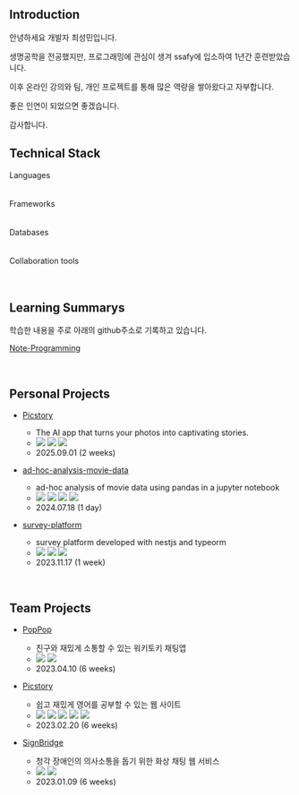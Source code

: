 <h2><div> Introduction </div></h3>

<div>
  
안녕하세요 개발자 최성민입니다.<br>

생명공학을 전공했지만, 프로그래밍에 관심이 생겨 ssafy에 입소하여 1년간 훈련받았습니다.<br>

이후 온라인 강의와 팀, 개인 프로젝트를 통해 많은 역량을 쌓아왔다고 자부합니다. <br>

좋은 인연이 되었으면 좋겠습니다. <br>

감사합니다.

</div>

<h2><div> Technical Stack</div></h2>
  <div>
    <div>
        <div>
            <div>
              Languages
            </div>
             <img
              key=283876.31851924106
              style = "margin: 5px 5px;"
              src=https://img.shields.io/badge/java-b07219?style=flat&logo=java&logoColor=white
              alt=""
            /> <img
              key=866965.3981998923
              style = "margin: 5px 5px;"
              src=https://img.shields.io/badge/python-3581ba?style=flat&logo=python&logoColor=white
              alt=""
            />
        </div>
        <br>
        <div>
            <div>
                Frameworks
            </div>
            <img
              key=893828.5052125546
              style = "margin: 5px 5px;"
              src=https://img.shields.io/badge/springboot-6DB33F?style=flat&logo=springboot&logoColor=white
              alt=""
            /> <img
              key=112977.92737826108
              style = "margin: 5px 5px;"
              src=https://img.shields.io/badge/django-092E20?style=flat&logo=django&logoColor=white
              alt=""
            />
        </div>
        <br>
        <div>
            <div>
                Databases
            </div>
            <img
              key=321344.6086252308
              style = "margin: 5px 5px;"
              src=https://img.shields.io/badge/redis-DC382D?style=flat&logo=redis&logoColor=white
              alt=""
            /> <img
              key=63850.49822804865
              style = "margin: 5px 5px;"
              src=https://img.shields.io/badge/mariadb-003545?style=flat&logo=mariadb&logoColor=white
              alt=""
            /> <img
              key=523461.6249694807
              style = "margin: 5px 5px;"
              src=https://img.shields.io/badge/mysql-4479A1?style=flat&logo=mysql&logoColor=white
              alt=""
            />
            <img
              key=283876.31851924106
              style = "margin: 5px 5px;"
              src=https://img.shields.io/badge/postgresql-12D289?style=flat&logo=postgresql&logoColor=white
              alt=""
            />
        </div>
        <br>
        <div>
            <div>
                Collaboration tools
            </div>
            <img
              key=476389.1611351678
              style = "margin: 5px 5px;"
              src=https://img.shields.io/badge/git-F05032?style=flat&logo=git&logoColor=white
              alt=""
            />
            <img
              key=476389.1611351678
              style = "margin: 5px 5px;"
              src=https://img.shields.io/badge/jira-2196F3?style=flat&logo=jira&logoColor=white
              alt=""
            />
            <img
              key=476389.1611351678
              style = "margin: 5px 5px;"
              src=https://img.shields.io/badge/notion-000000?style=flat&logo=notion&logoColor=white
              alt=""
            />
        </div>
      </div>	
  </div>
</div>
<br>

<h2><div> Learning Summarys </div></h2>

학습한 내용을 주로 아래의 github주소로 기록하고 있습니다.
<p><a href="https://github.com/et2468/Note-Programming">Note-Programming</a></p>

<br>
<h2><div> Personal Projects </div></h2>
<ul> 
  
  <li>
    <p><a href="https://github.com/et2468/Picstory">Picstory</a></p>
    <ul>
      <li>The AI app that turns your photos into captivating stories.</li>
      <li>
        <img src="https://img.shields.io/badge/flask-ffead8?style=flat"/>
        <img src="https://img.shields.io/badge/vgg16-ffead8?style=flat"/>
        <img src="https://img.shields.io/badge/gemini-ffead8?style=flat"/>
      </li>
      <li>2025.09.01 (2 weeks)</li>
    </ul>
  </li>
  
  <li>
    <p><a href="https://github.com/et2468/ad-hoc-analysis-movie-data">ad-hoc-analysis-movie-data</a></p>
    <ul>
      <li>ad-hoc analysis of movie data using pandas in a jupyter notebook</li>
      <li>
        <img src="https://img.shields.io/badge/jupyter-ffead8?style=flat"/>
        <img src="https://img.shields.io/badge/pandas-ffead8?style=flat"/>
        <img src="https://img.shields.io/badge/matplotlib-ffead8?style=flat"/>
        <img src="https://img.shields.io/badge/seaborn-ffead8?style=flat"/>
      </li>
      <li>2024.07.18 (1 day)</li>
    </ul>
  </li>

  <li> 
    <p><a href="https://github.com/et2468/survey-platform">survey-platform</a></p>
    <ul>
      <li>survey platform developed with nestjs and typeorm</li>
      <li>
        <img src="https://img.shields.io/badge/nestjs-ffead8?style=flat"/>
        <img src="https://img.shields.io/badge/typeorm-ffead8?style=flat"/>
        <img src="https://img.shields.io/badge/postgresql-ffead8?style=flat"/>
      </li>
      <li>2023.11.17 (1 week)</li>
    </ul>
  </li>
</ul>

<br>

<h2><div> Team Projects </div></h2>

- [PopPop](https://github.com/spoon-chopchop/poppop-readme)
    - 친구와 재밌게 소통할 수 있는 워키토키 채팅앱
    - <img src="https://img.shields.io/badge/SpringBoot-ffead8?style=flat"/>
      <img src="https://img.shields.io/badge/ReactNative-ffead8?style=flat"/>
    - 2023.04.10 (6 weeks)
    
- [Picstory](https://github.com/ssafy-picstory-project/picstory)
    - 쉽고 재밌게 영어를 공부할 수 있는 웹 사이트
    - <img src="https://img.shields.io/badge/Django-ffead8?style=flat"/>
      <img src="https://img.shields.io/badge/ChatGPT-ffead8?style=flat"/>
      <img src="https://img.shields.io/badge/Mysql-ffead8?style=flat"/>
      <img src="https://img.shields.io/badge/Oauth-ffead8?style=flat"/>
      <img src="https://img.shields.io/badge/React-ffead8?style=flat"/>
    - 2023.02.20 (6 weeks)

- [SignBridge](https://github.com/SignBridge/signbridge)
    - 청각 장애인의 의사소통을 돕기 위한 화상 채팅 웹 서비스
    - <img src="https://img.shields.io/badge/SpringBoot-ffead8?style=flat"/>
      <img src="https://img.shields.io/badge/React-ffead8?style=flat"/>
    - 2023.01.09 (6 weeks)
